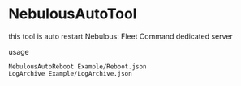 # NebulousAutoTool

this tool is auto restart Nebulous: Fleet Command dedicated server

usage

```
NebulousAutoReboot Example/Reboot.json
LogArchive Example/LogArchive.json
```
